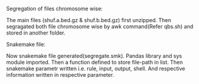 Segregation of files chromosome wise:

The main files (shuf.a.bed.gz & shuf.b.bed.gz) first unzipped. 
Then segragated both file chromosome wise by awk command(Refer qbs.sh) and stored in another folder.


Snakemake file:

Now snakemake file generated(segregate.smk). Pandas library and sys module imported. Then a function defined to store file-path in list.
Then snakemake parametr written i.e. rule, input, output, shell. And respective information  written in respective parameter.


